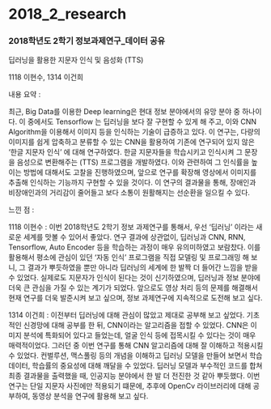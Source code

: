 # 2018_2_research
### 2018학년도 2학기 정보과제연구_데이터 공유

딥러닝을 활용한 지문자 인식 및 음성화 (TTS) 

1118 이현수, 1314 이건희

내용 요약 : 

최근, Big Data를 이용한 Deep learning은 현대 정보 분야에서의 유망 분야 중 하나이다. 이 중에서도 Tensorflow 는 딥러닝을 보다 잘 구현할 수 있게 해 주고, 이와 CNN Algorithm을 이용해서 이미지 등을 인식하는 기술이 급증하고 있다. 이 연구는, 다량의 이미지를 쉽게 압축하고 분류할 수 있는 CNN을 활용하여 기존에 연구되어 있지 않은 ‘한글 지문자 인식’ 에 대해 연구하였다. 한글 지문자들을 학습시키고 인식시켜 그 문장을 음성으로 변환해주는 (TTS) 프로그램을 개발하였다. 이와 관련하여 그 인식률을 높이는 방법에 대해서도 고찰을 진행하였으며, 앞으로 연구를 확장해 영상에서 이미지를 추출해 인식하는 기능까지 구현할 수 있을 것이다. 이 연구의 결과물을 통해, 장애인과 비장애인과의 거리감이 줄어들고 보다 소통이 원활해지는 선순환을 일으킬 수 있다.

느낀 점 :

1118 이현수 : 이번 2018학년도 2학기 정보 과제연구를 통해서, 우선 ‘딥러닝’ 이라는 새로운 세계를 맛볼 수 있어서 좋았다. 연구 결과에 상관없이, 딥러닝과 CNN, RNN, Tensorflow, Auto Encoder 등을 학습하는 과정이 매우 유의미하였고 보람찼다. 이를 활용해서 평소에 관심이 있던 ‘자동 인식’ 프로그램을 직접 모델링 및 프로그래밍 해 보니, 그 결과가 뿌듯하였을 뿐만 아니라 딥러닝의 세계에 한 발짝 더 들어간 느낌을 받을 수 있었다. 실제로도 지문자가 인식이 된다는 것이 신기하였으며, 딥러닝과 정보 분야에 더욱 큰 관심을 가질 수 있는 계기가 되었다. 앞으로도 영상 처리 등의 문제를 해결해서 현재 연구를 더욱 발준시켜 보고 싶으며, 정보 과제연구에 지속적으로 도전해 보고 싶다.


1314 이건희 : 이전부터 딥러닝에 대해 관심이 많았고 제대로 공부해 보고 싶었다. 기초적인 신경망에 대해 공부를 한 뒤, CNN이라는 알고리즘을 접할 수 있었다. CNN은 이미지 분석에 특화되어 있다고 들었는데, 얼굴 인식 등에 접목시킬 수 있다는 것이 매우 매력적이었다.  그러던 중 이번 연구를 통해 CNN 알고리즘에 대해 잘 이해하고 적용시킬 수 있었다. 컨벌루션, 맥스풀링 등의 개념을 이해하고 딥러닝 모델을 만들어 보면서 학습 데이터, 학습률의 중요성에 대해 깨달을 수 있었다. 딥러닝 모델과 부수적인 코드를 합쳐 최종 결과물을 출력했을 때, 인공지능 분야에서 한 발 더 전진한 것 같아 뿌듯했다. 이번 연구는 단일 지문자 사진에만 적용되기 떄문에, 추후에 OpenCv 라이브러리에 대해 공부하여, 동영상 분석을 연구에 활용해 보고 싶다. 
